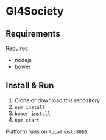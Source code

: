 # GI4Society

## Requirements
Requires 
 - nodejs
 - bower

## Install & Run
1. Clone or download this repository
2. `npm install`
3. `bower install`
4. `npm start`

Platform runs on `localhost:8080`.